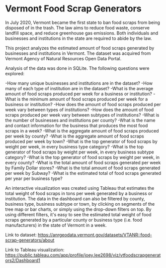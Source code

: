 # Vermont Food Scrap Generators
In July 2020, Vermont became the first state to ban food scraps from being disposed of in the trash. The law aims to reduce food waste, conserve landfill space, and reduce greenhouse gas emissions. Both individuals and businesses and institutions in the state are required to abide by the law.

This project analyzes the estimated amount of food scraps generated by businesses and institutions in Vermont. The dataset was acquired from Vermont Agency of Natural Resources Open Data Portal.

Analysis of the data was done in SQLite. The following questions were explored:

-How many unique businesses and institutions are in the dataset?
-How many of each type of institution are in the dataset?
-What is the average amount of food scraps produced per week for a business or institution?
-What is the minimum amount of food scraps produced per week for a business or institution?
-How does the amount of food scraps produced per week vary between types of institutions?
-How does the amount of food scraps produced per week vary between subtypes of institutions?
-What is the number of businesses and institutions per county?
-What is the name and contact information for the business that produces the most food scraps in a week?
-What is the aggregate amount of food scraps produced per week by county?
-What is the aggregate amount of food scraps produced per week by town?
-What is the top generator of food scraps by weight per week, in every business type category?
-What is the top generator of food scraps by weight per week, in every business subtype category?
-What is the top generator of food scraps by weight per week, in every county?
-What is the total amount of food scraps generated per week by Family Dollar stores?
-What is the total amount of food scraps generated per week by Subway?
-What is the estimated total of food scraps generated per year per business type?

An interactive visualization was created using Tableau that estimates the total weight of food scraps in tons per week generated by a business or institution. The data in the dashboard can also be filtered by county, business type, business subtype or town, by clicking on segments of the tree map or bar charts, or simply using the drop-down filters on top. By using different filters, it's easy to see the estimated total weight of food scraps generated by a particular county or business type (i.e. food manufacturers) in the state of Vermont in a week.

Link to dataset: https://anrgeodata.vermont.gov/datasets/VTANR::food-scrap-generators/about

Link to Tableau visualization: https://public.tableau.com/app/profile/joey.lee2698/viz/vtfoodscrapgenerators2/Dashboard1


